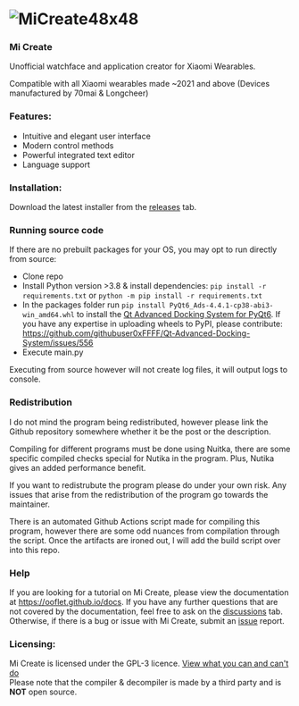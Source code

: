 # ![MiCreate48x48](https://raw.githubusercontent.com/ooflet/Mi-Create/main/src/resources/MiCreate48x48.png)
### Mi Create
Unofficial watchface and application creator for Xiaomi Wearables.

Compatible with all Xiaomi wearables made ~2021 and above (Devices manufactured by 70mai & Longcheer)

### Features:
- Intuitive and elegant user interface
- Modern control methods
- Powerful integrated text editor
- Language support

### Installation:
Download the latest installer from the [releases](https://github.com/ooflet/Mi-Create/releases) tab.

### Running source code
If there are no prebuilt packages for your OS, you may opt to run directly from source:
- Clone repo
- Install Python version >3.8 & install dependencies:
`pip install -r requirements.txt` or `python -m pip install -r requirements.txt`
- In the packages folder run `pip install PyQt6_Ads-4.4.1-cp38-abi3-win_amd64.whl` to install the [Qt Advanced Docking System for PyQt6](https://github.com/char101/Qt-Advanced-Docking-System/releases/tag/4.4.1). If you have any expertise in uploading wheels to PyPI, please contribute: <https://github.com/githubuser0xFFFF/Qt-Advanced-Docking-System/issues/556>
- Execute main.py

Executing from source however will not create log files, it will output logs to console.

### Redistribution

I do not mind the program being redistributed, however please link the Github repository somewhere whether it be the post or the description.

Compiling for different programs must be done using Nuitka, there are some specific compiled checks special for Nutika in the program. Plus, Nutika gives an added performance benefit.

If you want to redistrubute the program please do under your own risk. Any issues that arise from the redistribution of the program go towards the maintainer.

There is an automated Github Actions script made for compiling this program, however there are some odd nuances from compilation through the script. Once the artifacts are ironed out, I will add the build script over into this repo.

### Help
If you are looking for a tutorial on Mi Create, please view the documentation at https://ooflet.github.io/docs. If you have any further questions that are not covered by the documentation, feel free to ask on the [discussions](https://github.com/ooflet/Mi-Create/discussions) tab. Otherwise, if there is a bug or issue with Mi Create, submit an [issue](https://github.com/ooflet/Mi-Create/issues) report.

### Licensing:
Mi Create is licensed under the GPL-3 licence. [View what you can and can't do](https://gist.github.com/kn9ts/cbe95340d29fc1aaeaa5dd5c059d2e60)   
Please note that the compiler & decompiler is made by a third party and is **NOT** open source.